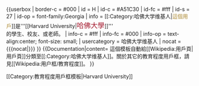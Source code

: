 {{userbox
| border-c = #000
| id       = H
| id-c     = #A51C30
| id-fc    = #fff
| id-s     = 27
| id-op    = font-family:Georgia
| info     = [[:Category:哈佛大学维基人|<span style="color: #AE8C37;">這個用戶</span>]]是'''[[Harvard University|<span style="color: #A51C30; font-family:Kaiti; font-size:14pt">哈佛大學</span>]]'''<br />的學生、校友、或老師。
| info-c   = #fff
| info-fc  = #000
| info-op  = text-align:center; font-size: small;
| usercategory  = <includeonly>哈佛大学维基人</includeonly>
| nocat = {{{nocat|}}}
}}
<noinclude>{{Documentation|content=
這個模板自動給[[Wikipedia:用戶頁|用戶頁]]分類至[[:Category:哈佛大学维基人]]。關於其它的教育程度用戶框，請見[[Wikipedia:用户框/教育程度]]。
}}

[[Category:教育程度用戶框模板|Harvard University]]
</noinclude>